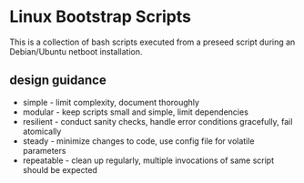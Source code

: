 # Linux Bootstrap Scripts

This is a collection of bash scripts executed from a preseed script during an Debian/Ubuntu netboot installation.

## design guidance
* simple - limit complexity, document thoroughly
* modular - keep scripts small and simple, limit dependencies
* resilient - conduct sanity checks, handle error conditions gracefully, fail atomically
* steady - minimize changes to code, use config file for volatile parameters
* repeatable - clean up regularly, multiple invocations of same script should be expected
